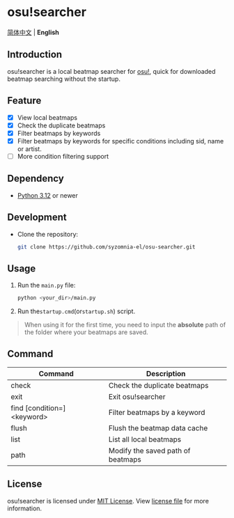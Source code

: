 # osu!searcher

[简体中文](README.md) | **English**

## Introduction

osu!searcher is a local beatmap searcher for [osu!](https://osu.ppy.sh), quick for downloaded beatmap searching without
the startup.

## Feature

- [x] View local beatmaps
- [x] Check the duplicate beatmaps
- [x] Filter beatmaps by keywords
- [x] Filter beatmaps by keywords for specific conditions including sid, name or artist.
- [ ] More condition filtering support

## Dependency

- [Python 3.12](https://www.python.org/downloads) or newer

## Development

- Clone the repository:

  ```bash
  git clone https://github.com/syzomnia-el/osu-searcher.git
  ```

## Usage

1. Run the `main.py` file:

   ```bash
   python <your_dir>/main.py
   ```

2. Run the`startup.cmd`(or`startup.sh`) script.

> When using it for the first time,
> you need to input the **absolute** path of the folder where your beatmaps are saved.

## Command

| Command                          | Description                       |
|----------------------------------|-----------------------------------|
| check                            | Check the duplicate beatmaps      |
| exit                             | Exit osu!searcher                 |
| find [condition=]&lt;keyword&gt; | Filter beatmaps by a keyword      |
| flush                            | Flush the beatmap data cache      |
| list                             | List all local beatmaps           |
| path                             | Modify the saved path of beatmaps |

## License

osu!searcher is licensed under [MIT License](https://opensource.org/licenses/MIT).
View [license file](LICENSE) for more information.
